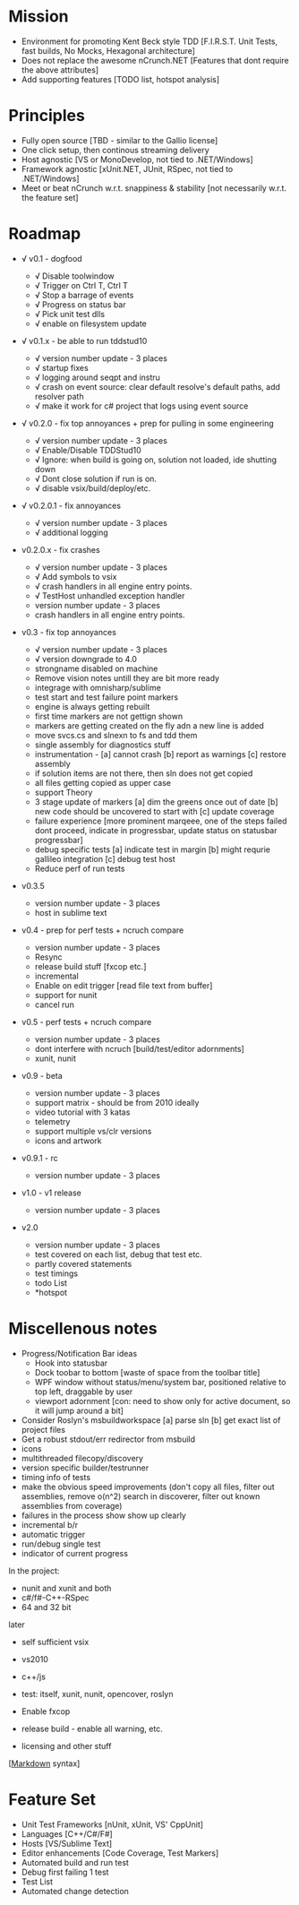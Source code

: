 ﻿# Mission
  - Environment for promoting Kent Beck style TDD [F.I.R.S.T. Unit Tests, fast builds, No Mocks, Hexagonal architecture]
  - Does not replace the awesome nCrunch.NET [Features that dont require the above attributes]
  - Add supporting features [TODO list, hotspot analysis]

# Principles
  - Fully open source [TBD - similar to the Gallio license]
  - One click setup, then continous streaming delivery
  - Host agnostic [VS or MonoDevelop, not tied to .NET/Windows]
  - Framework agnostic [xUnit.NET, JUnit, RSpec, not tied to .NET/Windows]
  - Meet or beat nCrunch w.r.t. snappiness & stability [not necessarily w.r.t. the feature set]

# Roadmap
  - √ v0.1 - dogfood
    - √ Disable toolwindow
    - √ Trigger on Ctrl T, Ctrl T
    - √ Stop a barrage of events
    - √ Progress on status bar
    - √ Pick unit test dlls
    - √ enable on filesystem update
  - √ v0.1.x - be able to run tddstud10
    - √ version number update - 3 places
    - √ startup fixes
    - √ logging around seqpt and instru
    - √ crash on event source: clear default resolve's default paths, add resolver path
    - √ make it work for c# project that logs using event source
  - √ v0.2.0 - fix top annoyances + prep for pulling in some engineering
    - √ version number update - 3 places
    - √ Enable/Disable TDDStud10
    - √ Ignore: when build is going on, solution not loaded, ide shutting down
    - √ Dont close solution if run is on.
    - √ disable vsix/build/deploy/etc.
  - √ v0.2.0.1 - fix annoyances
    - √ version number update - 3 places
    - √ additional logging
  - v0.2.0.x - fix crashes
    - √ version number update - 3 places
    - √ Add symbols to vsix
    - √ crash handlers in all engine entry points.
    - √ TestHost unhandled exception handler
    - version number update - 3 places
    - crash handlers in all engine entry points.
  - v0.3 - fix top annoyances
    
    - √ version number update - 3 places
    - √ version downgrade to 4.0
    - strongname disabled on machine
    - Remove vision notes untill they are bit more ready
    - integrage with omnisharp/sublime
    - test start and test failure point markers
    - engine is always getting rebuilt
    - first time markers are not gettign shown
    - markers are getting created on the fly adn a new line is added
    - move svcs.cs and slnexn to fs and tdd them
    - single assembly for diagnostics stuff
    - instrumentation - [a] cannot crash [b] report as warnings [c] restore assembly
    - if solution items are not there, then sln does not get copied
    - all files getting copied as upper case
    - support Theory
    - 3 stage update of markers [a] dim the greens once out of date [b] new code should be uncovered to start with [c] update coverage
    - failure experience [more prominent marqeee, one of the steps failed dont proceed, indicate in progressbar, update status on statusbar progressbar]
    - debug specific tests [a] indicate test in margin [b] might requrie gallileo integration [c] debug test host
    - Reduce perf of run tests
  - v0.3.5
    - version number update - 3 places
    - host in sublime text
  - v0.4 - prep for perf tests + ncruch compare
    - version number update - 3 places
    - Resync
    - release build stuff [fxcop etc.]
    - incremental
    - Enable on edit trigger [read file text from buffer]
    - support for nunit
    - cancel run
  - v0.5 - perf tests + ncruch compare
    - version number update - 3 places
    - dont interfere with ncruch [build/test/editor adornments]
    - xunit, nunit
  - v0.9 - beta
    - version number update - 3 places
    - support matrix - should be from 2010 ideally
    - video tutorial with 3 katas
    - telemetry
    - support multiple vs/clr versions
    - icons and artwork
  - v0.9.1 - rc
    - version number update - 3 places
  - v1.0 - v1 release
    - version number update - 3 places
  - v2.0
    - version number update - 3 places
    - test covered on each list, debug that test etc.
    - partly covered statements
    - test timings
    - todo List
    - *hotspot


# Miscellenous notes

  - Progress/Notification Bar ideas
    - Hook into statusbar
    - Dock toobar to bottom [waste of space from the toolbar title]
    - WPF window without status/menu/system bar, positioned relative to top left, draggable by user
    - viewport adornment [con: need to show only for active document, so it will jump around a bit]
  - Consider Roslyn's msbuildworkspace [a] parse sln [b] get exact list of project files
  - Get a robust stdout/err redirector from msbuild
  - icons
  - multithreaded filecopy/discovery
  - version specific builder/testrunner
  - timing info of tests
  - make the obvious speed improvements (don't copy all files, filter out assemblies, remove o(n^2) search in discoverer, filter out known assemblies from coverage)
  - failures in the process show show up clearly 
  - incremental b/r  
  - automatic trigger
  - run/debug single test
  - indicator of current progress

  In the project:
  - nunit and xunit and both
  - c#/f#-C++-RSpec
  - 64 and 32 bit

  later 
  - self sufficient vsix
  - vs2010
  - c++/js
  - test: itself, xunit, nunit, opencover, roslyn


  - Enable fxcop
  - release build - enable all warning, etc.
  - licensing and other stuff


  [[Markdown](http://daringfireball.net/projects/markdown/) syntax]

  # Feature Set #
  - Unit Test Frameworks [nUnit, xUnit, VS' CppUnit] 
  - Languages [C++/C#/F#] 
  - Hosts [VS/Sublime Text] 
  - Editor enhancements [Code Coverage, Test Markers] 
  - Automated build and run test 
  - Debug first failing 1 test 
  - Test List 
  - Automated change detection
